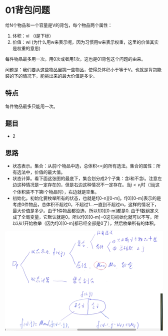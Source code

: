 # 01背包问题

给N个物品和一个容量是V的背包，每个物品两个属性：

1. 体积：vi （i是下标）
2. 价值：wi (为什么用w来表示呢，因为习惯用w来表示权重，这里的价值其实是权重的意思)

每件物品最多用一次。用0次或者用1次。这也是01背包这个问题的由来。

问题是：我们要从这些物品里挑一些物品，使得总体积小于等于V。也就是背包能装的下的情况下，能挑出来的最大价值是多少。

## 特点

每件物品最多只能用一次。

## 题目

- 2

## 思路

- 状态表示。集合：从前i个物品中选，总体积<=j的所有选法。集合的属性：所有选法中，价值的最大值。
- 状态计算。看下面这张图的最底下，集合划分成2个子集：含i和不含i。注意左边这种情况是一定存在的，但是右边这种情况不一定存在。当$j<v_i$时（当j这个体积装不下第i个物品时），右边就是空集。
- 初始化。初始化要枚举所有的状态，也就是f[0-n][0-m]。f[0][0-m]表示的是考虑0件物品，总体积不超过0，不超过1…一直到不超过m，这样的情况下，最大价值是多少。由于1件物品都没选，所以f[0][0-m]都是0. 由于f数组定义成了全局变量，它默认就是0。所以f[0][0-m]=0这句初始化就可以不写。所以i从1开始枚举（因为f[0][0-m]都已经全部是0了），然后枚举所有的体积。

![](imgs/1.png)
